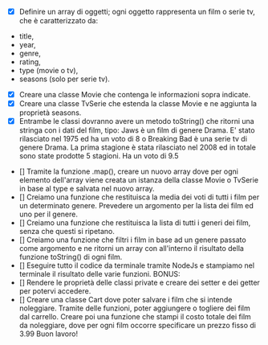 -[x] Definire un array di oggetti; ogni oggetto rappresenta un film o serie tv, che è caratterizzato da: 
- title,
- year, 
- genre, 
- rating, 
- type (movie o tv), 
- seasons (solo per serie tv).

- [x] Creare una classe Movie che contenga le informazioni sopra indicate.
- [x] Creare una classe TvSerie che estenda la classe Movie e ne aggiunta la proprietà seasons.
- [x] Entrambe le classi dovranno avere un metodo toString() che ritorni una stringa con i dati del film, tipo: Jaws è un film di genere Drama. E' stato rilasciato nel 1975 ed ha un voto di 8 o Breaking Bad è una serie tv di genere Drama. La prima stagione è stata rilasciato nel 2008 ed in totale sono state prodotte 5 stagioni. Ha un voto di 9.5
- [] Tramite la funzione .map(), creare un nuovo array dove per ogni elemento dell'array viene creata un istanza della classe Movie o TvSerie in base al type e salvata nel nuovo array.
- [] Creiamo una funzione che restituisca la media dei voti di tutti i film per un determinato genere. Prevedere un argomento per la lista dei film ed uno per il genere.
- [] Creiamo una funzione che restituisca la lista di tutti i generi dei film, senza che questi si ripetano.
- [] Creiamo una funzione che filtri i film in base ad un genere passato come argomento e ne ritorni un array con all'interno il risultato della funzione toString() di ogni film.
- [] Eseguire tutto il codice da terminale tramite NodeJs e stampiamo nel terminale il risultato delle varie funzioni.
BONUS:
- [] Rendere le proprietà delle classi private e creare dei setter e dei getter per potervi accedere.
- [] Creare una classe Cart dove poter salvare i film che si intende noleggiare. Tramite delle funzioni, poter aggiungere o togliere dei film dal carrello. Creare poi una funzione che stampi il costo totale dei film da noleggiare, dove per ogni film occorre specificare un prezzo fisso di 3.99
Buon lavoro!
